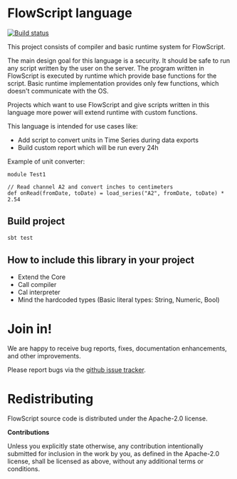 # FlowScript language

[![Build status](https://travis-ci.org/carldata/flow-script.svg?branch=master)](https://travis-ci.org/carldata/flow-script)

This project consists of compiler and basic runtime system for FlowScript.

The main design goal for this language is a security. It should be safe to run any script written by the user 
on the server. 
The program written in FlowScript is executed by runtime which provide base functions for the script. 
Basic runtime implementation provides only few functions, which doesn't communicate with the OS.

Projects which want to use FlowScript and give scripts written in this language more power will extend runtime
with custom functions.

This language is intended for use cases like:

 * Add script to convert units in Time Series during data exports
 * Build custom report which will be run every 24h


Example of unit converter:

```flowscript
module Test1

// Read channel A2 and convert inches to centimeters
def onRead(fromDate, toDate) = load_series("A2", fromDate, toDate) * 2.54 
```
 
## Build project
 
 ```bash
 sbt test
 ```


## How to include this library in your project

  * Extend the Core
  * Call compiler
  * Cal interpreter
  * Mind the hardcoded types (Basic literal types: String, Numeric, Bool)


# Join in!

We are happy to receive bug reports, fixes, documentation enhancements,
and other improvements.

Please report bugs via the
[github issue tracker](http://github.com/carldata/flow-script/issues).



# Redistributing

FlowScript source code is distributed under the Apache-2.0 license.

**Contributions**

Unless you explicitly state otherwise, any contribution intentionally submitted
for inclusion in the work by you, as defined in the Apache-2.0 license, shall be
licensed as above, without any additional terms or conditions.
